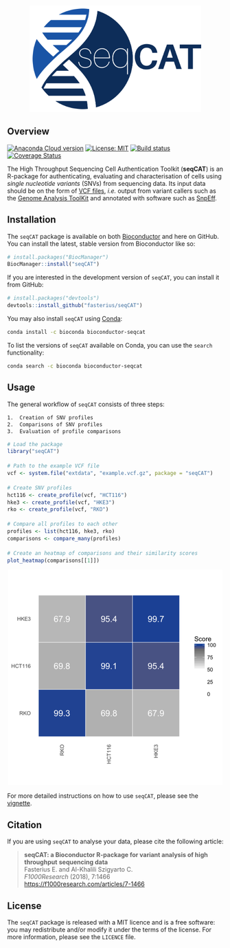 <p align="center">
    <img src="man/figures/README_seqCAT_logo.png" width="400", alt="seqCAT"/>
</p>

## Overview

[![Anaconda Cloud version][1]][2] [![License: MIT][3]][4] [![Build status][5]][6] [![Coverage Status][7]][8]

The High Throughput Sequencing Cell Authentication Toolkit (**seqCAT**) is an
R-package for authenticating, evaluating and characterisation of cells using
*single nucleotide variants* (SNVs) from sequencing data. Its input data should
be on the form of [VCF files][9], *i.e.* output from variant callers such as
the [Genome Analysis ToolKit][10] and annotated with software such as
[SnpEff][11].

## Installation

The `seqCAT` package is available on both [Bioconductor][12] and here on
GitHub. You can install the latest, stable version from Bioconductor like so:

```r
# install.packages("BiocManager")
BiocManager::install("seqCAT")
```

If you are interested in the development version of `seqCAT`, you can install
it from GitHub:

```r
# install.packages("devtools")
devtools::install_github("fasterius/seqCAT")
```

You may also install `seqCAT` using [Conda][13]:

```bash
conda install -c bioconda bioconductor-seqcat
```

To list the versions of `seqCAT` available on Conda, you can use the `search`
functionality:

```bash
conda search -c bioconda bioconductor-seqcat
```

## Usage

The general workflow of `seqCAT` consists of three steps:

    1.  Creation of SNV profiles
    2.  Comparisons of SNV profiles
    3.  Evaluation of profile comparisons

```r
# Load the package
library("seqCAT")

# Path to the example VCF file
vcf <- system.file("extdata", "example.vcf.gz", package = "seqCAT")

# Create SNV profiles
hct116 <- create_profile(vcf, "HCT116")
hke3 <- create_profile(vcf, "HKE3")
rko <- create_profile(vcf, "RKO")

# Compare all profiles to each other
profiles <- list(hct116, hke3, rko)
comparisons <- compare_many(profiles)

# Create an heatmap of comparisons and their similarity scores
plot_heatmap(comparisons[[1]])
```
<p align="center">
    <img src="man/figures/README_example_1.png", alt="Example heatmap"/>
</p>

For more detailed instructions on how to use `seqCAT`, please see the
[vignette][14].

## Citation

If you are using `seqCAT` to analyse your data, please cite the
following article:

> **seqCAT: a Bioconductor R-package for variant analysis of high throughput**
> **sequencing data**
> <br/> Fasterius E. and Al-Khalili Szigyarto C.
> <br/> *F1000Research* (2018), 7:1466
> <br/> https://f1000research.com/articles/7-1466

## License

The `seqCAT` package is released with a MIT licence and is a free software: you
may redistribute and/or modify it under the terms of the license. For more
information, please see the `LICENCE` file.

[1]: https://anaconda.org/bioconda/bioconductor-seqcat/badges/version.svg
[2]: https://anaconda.org/bioconda/bioconductor-seqcat
[3]: https://img.shields.io/badge/License-MIT-blue.svg
[4]: https://opensource.org/licenses/MIT
[5]: https://travis-ci.org/fasterius/seqCAT.svg?branch=master
[6]: https://travis-ci.org/fasterius/seqCAT
[7]: https://coveralls.io/repos/github/fasterius/seqCAT/badge.svg?branch=master
[8]: https://coveralls.io/github/fasterius/seqCAT?branch=master

[9]: http://www.internationalgenome.org/wiki/Analysis/variant-call-format
[10]: https://software.broadinstitute.org/gatk/
[11]: http://snpeff.sourceforge.net/
[12]: https://bioconductor.org/packages/release/bioc/html/seqCAT.html
[13]: https://conda.io/en/latest/
[14]: https://bioconductor.org/packages/release/bioc/vignettes/seqCAT/inst/doc/seqCAT.html
